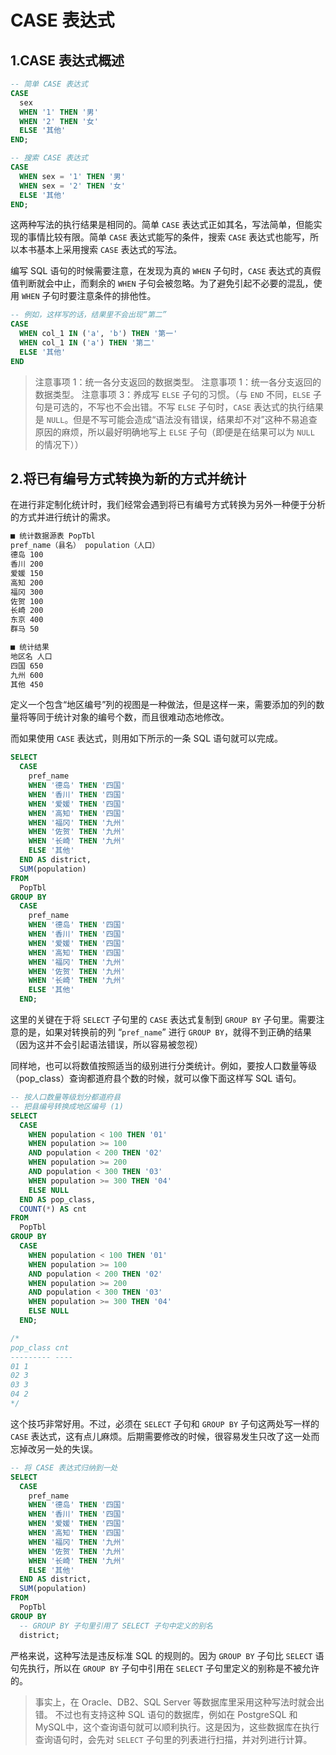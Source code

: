 # CASE 表达式

## 1.CASE 表达式概述

```sql
-- 简单 CASE 表达式
CASE
  sex
  WHEN '1' THEN '男'
  WHEN '2' THEN '女'
  ELSE '其他'
END;

-- 搜索 CASE 表达式
CASE
  WHEN sex = '1' THEN '男'
  WHEN sex = '2' THEN '女'
  ELSE '其他'
END;
```

这两种写法的执行结果是相同的。简单 `CASE` 表达式正如其名，写法简单，但能实现的事情比较有限。简单 `CASE` 表达式能写的条件，搜索 `CASE` 表达式也能写，所以本书基本上采用搜索 `CASE` 表达式的写法。

编写 SQL 语句的时候需要注意，在发现为真的 `WHEN` 子句时，`CASE` 表达式的真假值判断就会中止，而剩余的 `WHEN` 子句会被忽略。为了避免引起不必要的混乱，使用 `WHEN` 子句时要注意条件的排他性。

```sql
-- 例如，这样写的话，结果里不会出现“第二”
CASE
  WHEN col_1 IN ('a', 'b') THEN '第一'
  WHEN col_1 IN ('a') THEN '第二'
  ELSE '其他'
END
```

> 注意事项 1：统一各分支返回的数据类型。
> 注意事项 1：统一各分支返回的数据类型。
> 注意事项 3：养成写 `ELSE` 子句的习惯。（与 `END` 不同，`ELSE` 子句是可选的，不写也不会出错。不写 `ELSE` 子句时，`CASE` 表达式的执行结果是 `NULL`。但是不写可能会造成“语法没有错误，结果却不对”这种不易追查原因的麻烦，所以最好明确地写上 `ELSE` 子句（即便是在结果可以为 `NULL` 的情况下））

## 2.将已有编号方式转换为新的方式并统计

在进行非定制化统计时，我们经常会遇到将已有编号方式转换为另外一种便于分析的方式并进行统计的需求。

```mk
■ 统计数据源表 PopTbl
pref_name（县名） population（人口）
德岛 100
香川 200
爱媛 150
高知 200
福冈 300
佐贺 100
长崎 200
东京 400
群马 50

■ 统计结果
地区名 人口
四国 650
九州 600
其他 450
```

定义一个包含“地区编号”列的视图是一种做法，但是这样一来，需要添加的列的数量将等同于统计对象的编号个数，而且很难动态地修改。

而如果使用 `CASE` 表达式，则用如下所示的一条 SQL 语句就可以完成。

```sql
SELECT
  CASE
    pref_name
    WHEN '德岛' THEN '四国'
    WHEN '香川' THEN '四国'
    WHEN '爱媛' THEN '四国'
    WHEN '高知' THEN '四国'
    WHEN '福冈' THEN '九州'
    WHEN '佐贺' THEN '九州'
    WHEN '长崎' THEN '九州'
    ELSE '其他'
  END AS district,
  SUM(population)
FROM
  PopTbl
GROUP BY
  CASE
    pref_name
    WHEN '德岛' THEN '四国'
    WHEN '香川' THEN '四国'
    WHEN '爱媛' THEN '四国'
    WHEN '高知' THEN '四国'
    WHEN '福冈' THEN '九州'
    WHEN '佐贺' THEN '九州'
    WHEN '长崎' THEN '九州'
    ELSE '其他'
  END;
```

这里的关键在于将 `SELECT` 子句里的 `CASE` 表达式复制到 `GROUP BY` 子句里。需要注意的是，如果对转换前的列 “`pref_name`” 进行 `GROUP BY`，就得不到正确的结果（因为这并不会引起语法错误，所以容易被忽视）

同样地，也可以将数值按照适当的级别进行分类统计。例如，要按人口数量等级（pop_class）查询都道府县个数的时候，就可以像下面这样写 SQL 语句。

```sql
-- 按人口数量等级划分都道府县
-- 把县编号转换成地区编号 (1)
SELECT
  CASE
    WHEN population < 100 THEN '01'
    WHEN population >= 100
    AND population < 200 THEN '02'
    WHEN population >= 200
    AND population < 300 THEN '03'
    WHEN population >= 300 THEN '04'
    ELSE NULL
  END AS pop_class,
  COUNT(*) AS cnt
FROM
  PopTbl
GROUP BY
  CASE
    WHEN population < 100 THEN '01'
    WHEN population >= 100
    AND population < 200 THEN '02'
    WHEN population >= 200
    AND population < 300 THEN '03'
    WHEN population >= 300 THEN '04'
    ELSE NULL
  END;

/*
pop_class cnt
--------- ----
01 1
02 3
03 3
04 2
*/
```

这个技巧非常好用。不过，必须在 `SELECT` 子句和 `GROUP BY` 子句这两处写一样的 `CASE` 表达式，这有点儿麻烦。后期需要修改的时候，很容易发生只改了这一处而忘掉改另一处的失误。

```sql
-- 将 CASE 表达式归纳到一处
SELECT
  CASE
    pref_name
    WHEN '德岛' THEN '四国'
    WHEN '香川' THEN '四国'
    WHEN '爱媛' THEN '四国'
    WHEN '高知' THEN '四国'
    WHEN '福冈' THEN '九州'
    WHEN '佐贺' THEN '九州'
    WHEN '长崎' THEN '九州'
    ELSE '其他'
  END AS district,
  SUM(population)
FROM
  PopTbl
GROUP BY
  -- GROUP BY 子句里引用了 SELECT 子句中定义的别名
  district;
```

严格来说，这种写法是违反标准 SQL 的规则的。因为 `GROUP BY` 子句比 `SELECT` 语句先执行，所以在 `GROUP BY` 子句中引用在 `SELECT` 子句里定义的别称是不被允许的。

> 事实上，在 Oracle、DB2、SQL Server 等数据库里采用这种写法时就会出错。
> 不过也有支持这种 SQL 语句的数据库，例如在 PostgreSQL 和 MySQL中，这个查询语句就可以顺利执行。这是因为，这些数据库在执行查询语句时，会先对 `SELECT` 子句里的列表进行扫描，并对列进行计算。
